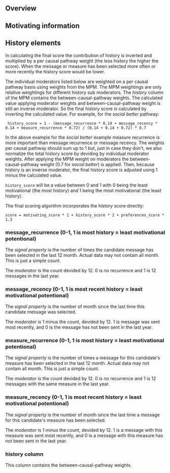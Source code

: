 
## Overview

## Motivating information

## History elements
In calculating the final score the contribution of history is inverted and multiplied by a per causal pathway weight (the less history the higher the score). When the message or measure has been selected more often or more recently the history score would be lower.

The individual moderators listed below are weighted on a per causal pathway basis using weights from the MPM. The MPM weightings are only relative weightings for different history sub moderators. The _history_ column of the MPM contains the between-causal-pathway weights. The calculated value applying moderator weights and between-causal-pathway weight is still an inverse moderator. So the final history score is calculated by inverting the calculated value. For example, for the _social better_ pathway:
```
 history_score = 1 - (message_recurrence * 0.14 + message_recency * 0.14 + measure_recurrence * 0.72) / (0.14 + 0.14 + 0.72) * 0.7
 ```
In the above example for the _social better_ example measure recurrence is more important than message recurrence or message recency. The weights per causal pathway should sum up to 1 but, just in case they don't, we also normalize the total history score by deviding by individual moderator weights. After applying the MPM weight on moderators the between-causal-pathway weight (0.7 for _social better_) is applied. Then, because history is an inverse moderator, the final history score is adjusted using 1 minus the calculated value. 

 `history_score` will be a value between 0 and 1 with 0 being the least motivational (the most history) and 1 being the most motivational (the least history).

The final scoring algorithm incorporates the history score directly:
```
score = motivating_score * 1 + history_score * 2 + preferences_score * 1.3
```

### message_recurrence (0-1, 1 is most history = least motivational potentional)
The _signal property_ is the number of times the candidate message has been selected in the last 12 month. Actual data may not contain all month. This is just a simple count.

The _moderator_ is the count devided by 12. 0 is no recurrence and 1 is 12 messages in the last year.

### message_recency (0-1, 1 is most recent history = least motivational potentional)
The _signal property_ is the number of month since the last time this candidate message was selected. 

The _moderator_ is 1 minus the count, devided by 12. 1 is message was sent most recently, and 0 is the message has not been sent in the last year.

### measure_recurrence (0-1, 1 is most history = least motivational potentional)
The _signal property_ is the number of times a message for this candidate's measure has been selected in the last 12 month. Actual data may not contain all month. This is just a simple count.

The _moderator_ is the count devided by 12. 0 is no recurrence and 1 is 12 messages with the same measure in the last year.

### measure_recency (0-1, 1 is most recent history = least motivational potentional)
The _signal property_ is the number of month since the last time a message for this candidate's measure has been selected. 

The _moderator_ is 1 minus the count, devided by 12. 1 is a message with this measure was sent most recently, and 0 is a message with this measure has not been sent in the last year.

### history column
This column contains the between-causal-pathway weights.

